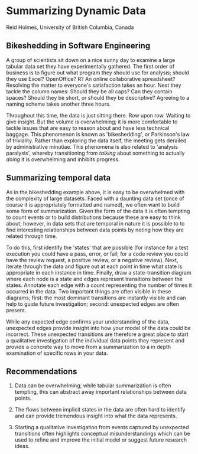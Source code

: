 # Summarizing Dynamic Data
Reid Holmes, University of British Columbia, Canada

## Bikeshedding in Software Engineering

A group of scientists sit down on a nice sunny day to examine a large tabular data set they have experimentally gathered. The first order of business is to figure out what program they should use for analysis; should they use Excel? OpenOffice? R? An online collaborative spreadsheet? Resolving the matter to everyone's satisfaction takes an hour. Next they tackle the column names: Should they be all caps? Can they contain spaces? Should they be short, or should they be descriptive? Agreeing to a naming scheme takes another three hours. 

Throughout this time, the data is just sitting there. Row upon row. Waiting to give insight. But the volume is overwhelming; it is more comfortable to tackle issues that are easy to reason about and have less technical baggage. This phenomenon is known as 'bikeshedding', or Parkinson's law of triviality. Rather than exploring the data itself, the meeting gets derailed by administrative minutiae. This phenomena is also related to 'analysis paralysis', whereby transitioning from _talking_ about something to actually _doing_ it is overwhelming and inhibits progress.

## Summarizing temporal data

As in the bikeshedding example above, it is easy to be overwhelmed with the complexity of large datasets. Faced with a daunting data set (once of course it is appropriately formatted and named), we often want to build some form of summarization. Given the form of the data it is often tempting to count events or to build distributions because these are easy to think about; however, in data sets that are temporal in nature it is possible to to find interesting relationships between data points by noting how they are related through time. 

To do this, first identify the 'states' that are possible (for instance for a test execution you could have a pass, error, or fail; for a code review you could have the review request, a positive review, or a negative review). Next, iterate through the data and figure out at each point in time what state is appropriate in each instance in time. Finally, draw a state-transition diagram where each node is a state and edges represent transitions between the states. Annotate each edge with a count representing the number of times it occurred in the data. Two important things are often visible in these diagrams; first: the most dominant transitions are instantly visible and can help to guide future investigation; second: unexpected edges are often present.

While any expected edge confirms your understanding of the data, unexpected edges provide insight into how your model of the data could be incorrect. These unexpected transitions are therefore a great place to start a qualitative investigation of the individual data points they represent and provide a concrete way to move from a summarization to a in depth examination of specific rows in your data.

## Recommendations

1) Data can be overwhelming; while tabular summarization is often tempting, this can abstract away important relationships between data points.

2) The flows between implicit states in the data are often hard to identify and can provide tremendous insight into what the data represents.

3) Starting a qualitative investigation from events captured by unexpected transitions often highlights conceptual misunderstandings which can be used to refine and improve the initial model or suggest future research ideas.

